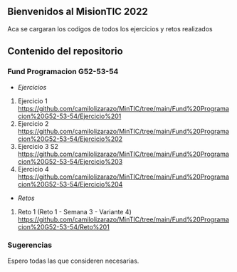 ## Bienvenidos al MisionTIC 2022

Aca se cargaran los codigos de todos los ejercicios y retos realizados

## Contenido del repositorio

### Fund Programacion G52-53-54

- _Ejercicios_
1. Ejercicio 1 https://github.com/camilolizarazo/MinTIC/tree/main/Fund%20Programacion%20G52-53-54/Ejercicio%201
2. Ejercicio 2 https://github.com/camilolizarazo/MinTIC/tree/main/Fund%20Programacion%20G52-53-54/Ejercicio%202
3. Ejercicio 3 S2 https://github.com/camilolizarazo/MinTIC/tree/main/Fund%20Programacion%20G52-53-54/Ejercicio%203
4. Ejercicio 4 https://github.com/camilolizarazo/MinTIC/tree/main/Fund%20Programacion%20G52-53-54/Ejercicio%204

- _Retos_
1. Reto 1 (Reto 1 - Semana 3 - Variante 4) https://github.com/camilolizarazo/MinTIC/tree/main/Fund%20Programacion%20G52-53-54/Reto%201


### Sugerencias

Espero todas las que consideren necesarias.

